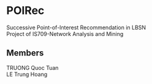 # POIRec
Successive Point-of-Interest Recommendation in LBSN\
Project of IS709-Network Analysis and Mining

## Members
TRUONG Quoc Tuan\
LE Trung Hoang